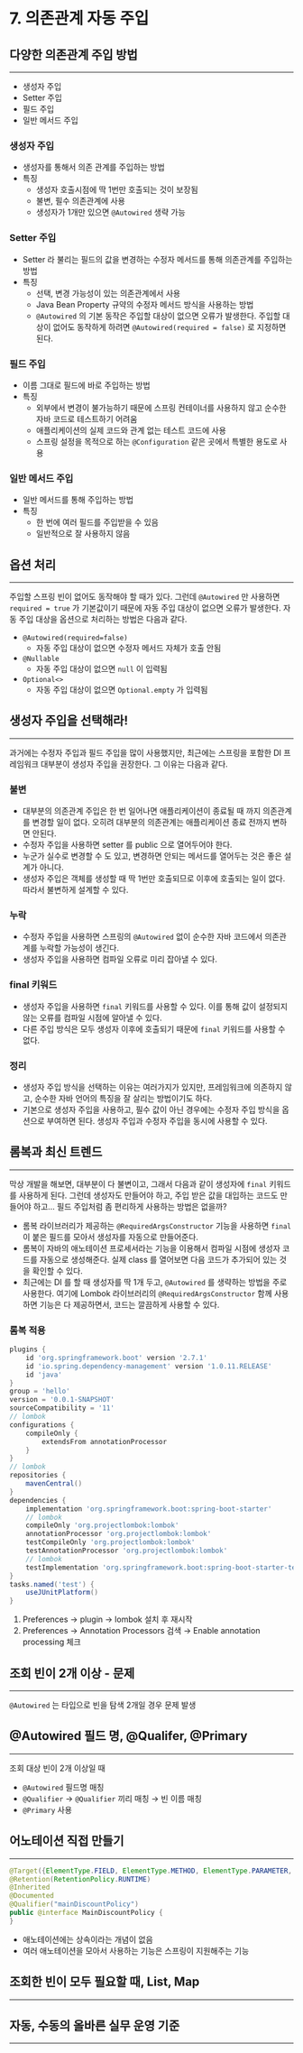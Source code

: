 # 7. 의존관계 자동 주입

## 다양한 의존관계 주입 방법
---
- 생성자 주입
- Setter 주입
- 필드 주입
- 일반 메서드 주입

### 생성자 주입
- 생성자를 통해서 의존 관계를 주입하는 방법
- 특징
    - 생성자 호출시점에 딱 1번만 호출되는 것이 보장됨
    - 불변, 필수 의존관계에 사용
    - 생성자가 1개만 있으면 `@Autowired` 생략 가능

### Setter 주입
- Setter 라 불리는 필드의 값을 변경하는 수정자 메서드를 통해 의존관계를 주입하는 방법
- 특징
    - 선택, 변경 가능성이 있는 의존관계에서 사용
    - Java Bean Property 규약의 수정자 메서드 방식을 사용하는 방법
    - `@Autowired` 의 기본 동작은 주입할 대상이 없으면 오류가 발생한다. 주입할 대상이 없어도 동작하게 하려면 `@Autowired(required = false)` 로 지정하면 된다.

### 필드 주입
- 이름 그대로 필드에 바로 주입하는 방법
- 특징
    - 외부에서 변경이 불가능하기 때문에 스프링 컨테이너를 사용하지 않고 순수한 자바 코드로 테스트하기 어려움
    - 애플리케이션의 실제 코드와 관계 없는 테스트 코드에 사용
    - 스프링 설정을 목적으로 하는 `@Configuration` 같은 곳에서 특별한 용도로 사용

### 일반 메서드 주입
- 일반 메서드를 통해 주입하는 방법
- 특징
    - 한 번에 여러 필드를 주입받을 수 있음
    - 일반적으로 잘 사용하지 않음

## 옵션 처리
---
주입할 스프링 빈이 없어도 동작해야 할 때가 있다. 그런데 `@Autowired` 만 사용하면 `required = true` 가 기본값이기 때문에 자동 주입 대상이 없으면 오류가 발생한다.
자동 주입 대상을 옵션으로 처리하는 방법은 다음과 같다.
- `@Autowired(required=false)`
    - 자동 주입 대상이 없으면 수정자 메서드 자체가 호출 안됨
- `@Nullable`
    - 자동 주입 대상이 없으면 `null` 이 입력됨
- `Optional<>`
    - 자동 주입 대상이 없으면 `Optional.empty` 가 입력됨

## 생성자 주입을 선택해라!
---
과거에는 수정자 주입과 필드 주입을 많이 사용했지만, 최근에는 스프링을 포함한 DI 프레임워크 대부분이 생성자 주입을 권장한다. 그 이유는 다음과 같다.

### 불변
- 대부분의 의존관계 주입은 한 번 일어나면 애플리케이션이 종료될 때 까지 의존관계를 변경할 일이 없다. 오히려 대부분의 의존관계는 애플리케이션 종료 전까지 변하면 안된다.
- 수정자 주입을 사용하면 setter 를 public 으로 열어두어야 한다.
- 누군가 실수로 변경할 수 도 있고, 변경하면 안되는 메서드를 열어두는 것은 좋은 설계가 아니다.
- 생성자 주입은 객체를 생성할 때 딱 1번만 호출되므로 이후에 호출되는 일이 없다. 따라서 불변하게 설계할 수 있다.

### 누락
- 수정자 주입을 사용하면 스프링의 `@Autowired` 없이 순수한 자바 코드에서 의존관계를 누락할 가능성이 생긴다.
- 생성자 주입을 사용하면 컴파일 오류로 미리 잡아낼 수 있다.

### final 키워드
- 생성자 주입을 사용하면 `final` 키워드를 사용할 수 있다. 이를 통해 값이 설정되지 않는 오류를 컴파일 시점에 알아낼 수 있다.
- 다른 주입 방식은 모두 생성자 이후에 호출되기 때문에 `final` 키워드를 사용할 수 없다.

### 정리
- 생성자 주입 방식을 선택하는 이유는 여러가지가 있지만, 프레임워크에 의존하지 않고, 순수한 자바 언어의 특징을 잘 살리는 방법이기도 하다.
- 기본으로 생성자 주입을 사용하고, 필수 값이 아닌 경우에는 수정자 주입 방식을 옵션으로 부여하면 된다. 생성자 주입과 수정자 주입을 동시에 사용할 수 있다.

## 롬복과 최신 트렌드
---
막상 개발을 해보면, 대부분이 다 불변이고, 그래서 다음과 같이 생성자에 `final` 키워드를 사용하게 된다. 그런데 생성자도 만들어야 하고, 주입 받은 값을 대입하는 코드도 만들어야 하고…
필드 주입처럼 좀 편리하게 사용하는 방법은 없을까?
- 롬복 라이브러리가 제공하는 `@RequiredArgsConstructor` 기능을 사용하면 `final` 이 붙은 필드를 모아서 생성자를 자동으로 만들어준다.
- 롬복이 자바의 애노테이션 프로세서라는 기능을 이용해서 컴파일 시점에 생성자 코드를 자동으로 생성해준다. 실제 class 를 열어보면 다음 코드가 추가되어 있는 것을 확인할 수 있다.
- 최근에는 DI 를 할 때 생성자를 딱 1개 두고, `@Autowired` 를 생략하는 방법을 주로 사용한다. 여기에 Lombok 라이브러리의 `@RequiredArgsConstructor` 함께 사용하면 기능은 다 제공하면서, 코드는 깔끔하게 사용할 수 있다.

### 롬복 적용
```groovy
plugins {
    id 'org.springframework.boot' version '2.7.1'
    id 'io.spring.dependency-management' version '1.0.11.RELEASE'
    id 'java'
}
group = 'hello'
version = '0.0.1-SNAPSHOT'
sourceCompatibility = '11'
// lombok
configurations {
    compileOnly {
        extendsFrom annotationProcessor
    }
}
// lombok
repositories {
    mavenCentral()
}
dependencies {
    implementation 'org.springframework.boot:spring-boot-starter'
    // lombok
    compileOnly 'org.projectlombok:lombok'
    annotationProcessor 'org.projectlombok:lombok'
    testCompileOnly 'org.projectlombok:lombok'
    testAnnotationProcessor 'org.projectlombok:lombok'
    // lombok
    testImplementation 'org.springframework.boot:spring-boot-starter-test'
}
tasks.named('test') {
    useJUnitPlatform()
}
```
1. Preferences → plugin → lombok 설치 후 재시작
2. Preferences → Annotation Processors 검색 → Enable annotation processing 체크

## 조회 빈이 2개 이상 - 문제
---
`@Autowired` 는 타입으로 빈을 탐색
2개일 경우 문제 발생

## @Autowired 필드 명, @Qualifer, @Primary
---
조회 대상 빈이 2개 이상일 때
- `@Autowired` 필드명 매칭
- `@Qualifier` → `@Qualifier` 끼리 매칭 → 빈 이름 매칭
- `@Primary` 사용

## 어노테이션 직접 만들기
---
```java
@Target({ElementType.FIELD, ElementType.METHOD, ElementType.PARAMETER, ElementType.TYPE, ElementType.ANNOTATION_TYPE})
@Retention(RetentionPolicy.RUNTIME)
@Inherited
@Documented
@Qualifier("mainDiscountPolicy")
public @interface MainDiscountPolicy {
}
```
- 애노테이션에는 상속이라는 개념이 없음
- 여러 애노테이션을 모아서 사용하는 기능은 스프링이 지원해주는 기능

## 조회한 빈이 모두 필요할 때, List, Map
---

## 자동, 수동의 올바른 실무 운영 기준
---
